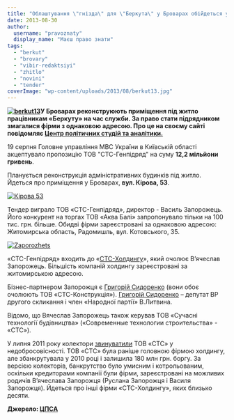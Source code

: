 ```yaml
---
title: "Облаштування \"гнізда\" для \"Беркута\" у Броварах обійдеться у понад 12 млн грн"
date: 2013-08-30
author: 
  username: "pravoznaty"
  display_name: "Маєш право знати"
tags: 
  - "berkut"
  - "brovary"
  - "vibir-redaktsiyi"
  - "zhitlo"
  - "novini"
  - "tender"
coverImage: "wp-content/uploads/2013/08/berkut13.jpg"
---
```


**[![berkut13](https://mpz.brovary.org/wp-content/uploads/2013/08/berkut13.jpg)](https://mpz.brovary.org/wp-content/uploads/2013/08/berkut13.jpg)У Броварах реконструюють приміщення під житло працівникам «Беркуту» на час служби. За право стати підрядником змагалися фірми з однаковою адресою. Про це на своєму сайті повідомляє [Центр політичних студій та аналітики.](http://cpsa.org.ua/news/zaporozhtsi_oblashtujut_zhitlo_dlja_berkutu_za_12_miljoniv)** 

19 серпня Головне управління МВС України в Київській області акцептувало пропозицію ТОВ "СТС-Генпідряд" на суму **12,2 мільйони гривень**.

Планується реконструкція адміністративних будинків під житло. Йдеться про приміщення у Броварах, **вул. Кірова, 53**.

[![Кірова 53](https://mpz.brovary.org/wp-content/uploads/2013/08/Kirova-53.png)](https://mpz.brovary.org/wp-content/uploads/2013/08/Kirova-53.png)

Тендер виграло ТОВ «СТС-Генпідряд», директор - Василь Запорожець. Його конкурент на торгах ТОВ «Аква Балі» запропонувало тільки на 100 тис. грн. більше. Обидві фірми зареєстровані за однаковою адресою: Житомирська область, Радомишль, вул. Котовського, 35.

[![Zaporozhets](https://mpz.brovary.org/wp-content/uploads/2013/08/Zaporozhets.png)](https://mpz.brovary.org/wp-content/uploads/2013/08/Zaporozhets.png)

«СТС-Генпідряд» входить до «[СТС-Холдингу](http://ctcholding.com.ua/)», який очолює В’ячеслав Запорожець. Більшість компаній холдингу зареєстровані за житомирською адресою.

Бізнес-партнером Запорожця є [Григорій Сидоренко](http://www.who-is-who.ua/main/bookmaket/zhitomir/2/63.html) (вони обоє очолюють ТОВ «СТС-Конструкція»). [Григорій Сидоренко](http://dovidka.com.ua/user/?code=91389) – депутат ВР другого скликання і член «Народної партії» В.Литвина.

Відомо, що Вячеслав Запорожець також керував ТОВ «Сучасні технології будівництва» («Современные технологии строительства» - «СТС»).

У липня 2011 року колектори [звинуватили](http://www.corpnews.com.ua/content/news/59/1776/) ТОВ «СТС» у недобросовісності. ТОВ «СТС» була раніше головною фірмою холдингу, але збанкрутувала у 2010 році і залишила 180 млн грн. боргу. За версією колекторів, банкрутство було умисним і котрольованим, оскільки кредиторами компанії були фірми, зареєстровані на можливих родичів В’ячеслава Запорожця (Руслана Запорожця і Василя Запорожця). Йдеться про інші фірми «СТС-Холдингу», яких близько десяти.

**Джерело: [ЦПСА](http://cpsa.org.ua/news/zaporozhtsi_oblashtujut_zhitlo_dlja_berkutu_za_12_miljoniv)**
